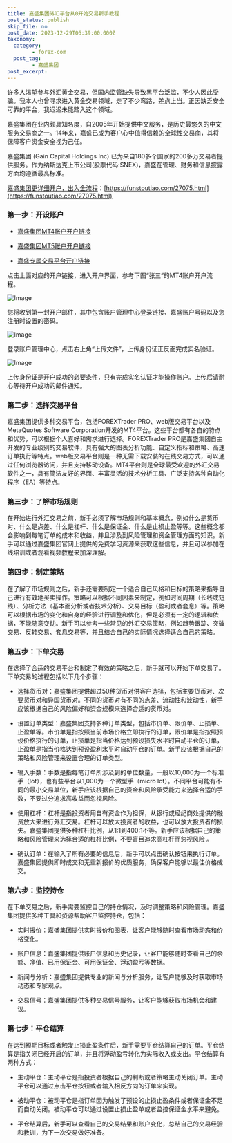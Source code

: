 ```yaml
---
title: 嘉盛集团外汇平台从0开始交易新手教程
post_status: publish
skip_file: no
post_date: 2023-12-29T06:39:00.000Z
taxonomy:
  category:
        - forex-com
  post_tag:
        - 嘉盛集团
post_excerpt: 
---
```

许多人渴望参与外汇黄金交易，但国内监管缺失导致黑平台泛滥，不少人因此受骗。我本人也曾寻求进入黄金交易领域，走了不少弯路，差点上当。正因缺乏安全可靠的平台，我迟迟未能踏入这个领域。

嘉盛集团在业内颇具知名度，自2005年开始提供中文服务，是历史最悠久的中文服务交易商之一。14年来，嘉盛已成为客户心中值得信赖的全球性交易商，其将保障客户资金安全视为己任。

嘉盛集团 (Gain Capital Holdings Inc) 已为来自180多个国家的200多万交易者提供服务。作为纳斯达克上市公司(股票代码:SNEX)，嘉盛在管理、财务和信息披露方面均遵循最高标准。

[嘉盛集团更详细开户，出入金流程](https://funstoutiao.com/27075.html)：[https://funstoutiao.com/27075.html](https://funstoutiao.com/27075.html)

### 第一步：开设账户

* [嘉盛集团MT4账户开户链接](https://s.ssgg.net/jsmt4)

* [嘉盛集团MT5账户开户链接](https://s.ssgg.net/jsmt5)

* [嘉盛专属交易平台开户链接](https://s.ssgg.net/js)

点击上面对应的开户链接，进入开户界面，参考下图“张三”的MT4账户开户流程。

![Image](https://prod-files-secure.s3.us-west-2.amazonaws.com/39ed1227-6d7d-4570-be36-9ccd4a2c4241/7a167aea-686b-400d-af59-4e18eb607a40/640.png?X-Amz-Algorithm=AWS4-HMAC-SHA256&X-Amz-Content-Sha256=UNSIGNED-PAYLOAD&X-Amz-Credential=ASIAZI2LB466YGDY22VC%2F20250903%2Fus-west-2%2Fs3%2Faws4_request&X-Amz-Date=20250903T041311Z&X-Amz-Expires=3600&X-Amz-Security-Token=IQoJb3JpZ2luX2VjENT%2F%2F%2F%2F%2F%2F%2F%2F%2F%2FwEaCXVzLXdlc3QtMiJGMEQCIBWvSkf6RWdSInSwmWuII0r%2BafMgcREUzDdkKUOFrr%2FHAiB7CkOBHObzzaNSDQfVHtYsOPr2757xLn56%2FrOExO0m9Cr%2FAwg9EAAaDDYzNzQyMzE4MzgwNSIMtHkpFx5yeywpk89wKtwDrCNXvOgi4ZM0iW6Zsj43V3Mn8SWq%2BqR7ylaLA2A9KN14AZTTifYleebpaItMZ9uBcWQjzWvy0aP8z7zg64tZejyIjdOjPuWQ3jkR8fuFABYuJrTqutbp8sX43yZLAOiCR0hOzWzqmWOq332g86zC3yG6vsseKDLGr2NE0HZ9ZcQRDMoJi1hcfon0ls0cXVIXsivI%2BURwxwYPITd84dLSzted%2B8O%2Fu123U5eXxhIn6gc%2BjzFsBrlJqZWKpUvyQ9Ip6yflX9GAYZ3CulWhNRXWj6bb0LgRNh1RJ7iRBlc9unoqORTzGPWlA5tjDVl%2FW1NUocNw7kRQ%2BRp9yU5%2FIXVy6FuU5bzpspNnrzivMs%2F5RFLmXn%2FD14KGQVw4%2BthmiXpCUoES%2BUuzJaamSG1NWiZ%2B8EjvX4EctTR4RG%2BScFGSs%2F3YdLXSN9Zr5SiSk1qEmqxhhVNUfiRfvSAbrHaDucAW5ekyT6PEzVre0F1obXAxio7BuAAencDTLeKeLaEre7gtkdfLmNG4B0FaLwfrfBuZRmJQqj%2BVGzosZRmIlxM%2BbWAfi%2BQzBAZdT8J%2BNActmKIkNkYweX3vYhH9kNN%2BboRvj5BkAoc4nKA%2FG8pvZivFqEEtX3BEjCh6ENoBCyQwuvTexQY6pgETENCFWyQ9rnvp0chds8WUk%2BV5f3GBsJLPKrvllbvIf8Jr9gKshBDh%2FUI71WfPgIvC1xow4tvpZZ3UTH9Ai9IrpH18y1yKD%2Bv9%2Fig8IIcHKr4AHJHUHql6R6EyNJGT3iCwiYW5geWQldsIL1OMN0WK1zhkqzCmD84Gf7h464w7S%2F5OiYFP4kfmE12Fp8h4YmJa4mWQMse1NpdAMzu9EP47cHXU7yX1&X-Amz-Signature=f9fba16c55b56880250946836e51af23bda06585171d4803bd5739d7a1a090ea&X-Amz-SignedHeaders=host&x-amz-checksum-mode=ENABLED&x-id=GetObject)

您将收到第一封开户邮件，其中包含账户管理中心登录链接、嘉盛账户号码以及您注册时设置的密码。

![Image](https://prod-files-secure.s3.us-west-2.amazonaws.com/39ed1227-6d7d-4570-be36-9ccd4a2c4241/eaa1c6b3-2877-4284-a0e1-530e222c27fb/image.png?X-Amz-Algorithm=AWS4-HMAC-SHA256&X-Amz-Content-Sha256=UNSIGNED-PAYLOAD&X-Amz-Credential=ASIAZI2LB466YGDY22VC%2F20250903%2Fus-west-2%2Fs3%2Faws4_request&X-Amz-Date=20250903T041311Z&X-Amz-Expires=3600&X-Amz-Security-Token=IQoJb3JpZ2luX2VjENT%2F%2F%2F%2F%2F%2F%2F%2F%2F%2FwEaCXVzLXdlc3QtMiJGMEQCIBWvSkf6RWdSInSwmWuII0r%2BafMgcREUzDdkKUOFrr%2FHAiB7CkOBHObzzaNSDQfVHtYsOPr2757xLn56%2FrOExO0m9Cr%2FAwg9EAAaDDYzNzQyMzE4MzgwNSIMtHkpFx5yeywpk89wKtwDrCNXvOgi4ZM0iW6Zsj43V3Mn8SWq%2BqR7ylaLA2A9KN14AZTTifYleebpaItMZ9uBcWQjzWvy0aP8z7zg64tZejyIjdOjPuWQ3jkR8fuFABYuJrTqutbp8sX43yZLAOiCR0hOzWzqmWOq332g86zC3yG6vsseKDLGr2NE0HZ9ZcQRDMoJi1hcfon0ls0cXVIXsivI%2BURwxwYPITd84dLSzted%2B8O%2Fu123U5eXxhIn6gc%2BjzFsBrlJqZWKpUvyQ9Ip6yflX9GAYZ3CulWhNRXWj6bb0LgRNh1RJ7iRBlc9unoqORTzGPWlA5tjDVl%2FW1NUocNw7kRQ%2BRp9yU5%2FIXVy6FuU5bzpspNnrzivMs%2F5RFLmXn%2FD14KGQVw4%2BthmiXpCUoES%2BUuzJaamSG1NWiZ%2B8EjvX4EctTR4RG%2BScFGSs%2F3YdLXSN9Zr5SiSk1qEmqxhhVNUfiRfvSAbrHaDucAW5ekyT6PEzVre0F1obXAxio7BuAAencDTLeKeLaEre7gtkdfLmNG4B0FaLwfrfBuZRmJQqj%2BVGzosZRmIlxM%2BbWAfi%2BQzBAZdT8J%2BNActmKIkNkYweX3vYhH9kNN%2BboRvj5BkAoc4nKA%2FG8pvZivFqEEtX3BEjCh6ENoBCyQwuvTexQY6pgETENCFWyQ9rnvp0chds8WUk%2BV5f3GBsJLPKrvllbvIf8Jr9gKshBDh%2FUI71WfPgIvC1xow4tvpZZ3UTH9Ai9IrpH18y1yKD%2Bv9%2Fig8IIcHKr4AHJHUHql6R6EyNJGT3iCwiYW5geWQldsIL1OMN0WK1zhkqzCmD84Gf7h464w7S%2F5OiYFP4kfmE12Fp8h4YmJa4mWQMse1NpdAMzu9EP47cHXU7yX1&X-Amz-Signature=367d5c9c0d371dc61d72f6fbbb0153868625f8b4f1cf0a8a13dad3892986a1f7&X-Amz-SignedHeaders=host&x-amz-checksum-mode=ENABLED&x-id=GetObject)

登录账户管理中心，点击右上角“上传文件”，上传身份证正反面完成实名验证。

![Image](https://prod-files-secure.s3.us-west-2.amazonaws.com/39ed1227-6d7d-4570-be36-9ccd4a2c4241/54090639-09fc-46b4-a135-e0289f707147/image.png?X-Amz-Algorithm=AWS4-HMAC-SHA256&X-Amz-Content-Sha256=UNSIGNED-PAYLOAD&X-Amz-Credential=ASIAZI2LB466YGDY22VC%2F20250903%2Fus-west-2%2Fs3%2Faws4_request&X-Amz-Date=20250903T041311Z&X-Amz-Expires=3600&X-Amz-Security-Token=IQoJb3JpZ2luX2VjENT%2F%2F%2F%2F%2F%2F%2F%2F%2F%2FwEaCXVzLXdlc3QtMiJGMEQCIBWvSkf6RWdSInSwmWuII0r%2BafMgcREUzDdkKUOFrr%2FHAiB7CkOBHObzzaNSDQfVHtYsOPr2757xLn56%2FrOExO0m9Cr%2FAwg9EAAaDDYzNzQyMzE4MzgwNSIMtHkpFx5yeywpk89wKtwDrCNXvOgi4ZM0iW6Zsj43V3Mn8SWq%2BqR7ylaLA2A9KN14AZTTifYleebpaItMZ9uBcWQjzWvy0aP8z7zg64tZejyIjdOjPuWQ3jkR8fuFABYuJrTqutbp8sX43yZLAOiCR0hOzWzqmWOq332g86zC3yG6vsseKDLGr2NE0HZ9ZcQRDMoJi1hcfon0ls0cXVIXsivI%2BURwxwYPITd84dLSzted%2B8O%2Fu123U5eXxhIn6gc%2BjzFsBrlJqZWKpUvyQ9Ip6yflX9GAYZ3CulWhNRXWj6bb0LgRNh1RJ7iRBlc9unoqORTzGPWlA5tjDVl%2FW1NUocNw7kRQ%2BRp9yU5%2FIXVy6FuU5bzpspNnrzivMs%2F5RFLmXn%2FD14KGQVw4%2BthmiXpCUoES%2BUuzJaamSG1NWiZ%2B8EjvX4EctTR4RG%2BScFGSs%2F3YdLXSN9Zr5SiSk1qEmqxhhVNUfiRfvSAbrHaDucAW5ekyT6PEzVre0F1obXAxio7BuAAencDTLeKeLaEre7gtkdfLmNG4B0FaLwfrfBuZRmJQqj%2BVGzosZRmIlxM%2BbWAfi%2BQzBAZdT8J%2BNActmKIkNkYweX3vYhH9kNN%2BboRvj5BkAoc4nKA%2FG8pvZivFqEEtX3BEjCh6ENoBCyQwuvTexQY6pgETENCFWyQ9rnvp0chds8WUk%2BV5f3GBsJLPKrvllbvIf8Jr9gKshBDh%2FUI71WfPgIvC1xow4tvpZZ3UTH9Ai9IrpH18y1yKD%2Bv9%2Fig8IIcHKr4AHJHUHql6R6EyNJGT3iCwiYW5geWQldsIL1OMN0WK1zhkqzCmD84Gf7h464w7S%2F5OiYFP4kfmE12Fp8h4YmJa4mWQMse1NpdAMzu9EP47cHXU7yX1&X-Amz-Signature=76de23e96df96f63912098ead24344a175ec34a6652cf4b6d8737fc7e3ffc969&X-Amz-SignedHeaders=host&x-amz-checksum-mode=ENABLED&x-id=GetObject)

上传身份证是开户成功的必要条件，只有完成实名认证才能操作账户。上传后请耐心等待开户成功的邮件通知。

### 第二步：选择交易平台

嘉盛集团提供多种交易平台，包括FOREXTrader PRO、web版交易平台以及MetaQuotes Software Corporation开发的MT4平台。这些平台都有各自的特点和优势，可以根据个人喜好和需求进行选择。FOREXTrader PRO是嘉盛集团自主开发的专业级别的交易软件，具有强大的图表分析功能、自定义指标和策略、高速订单执行等特点。web版交易平台则是一种无需下载安装的在线交易方式，可以通过任何浏览器访问，并且支持移动设备。MT4平台则是全球最受欢迎的外汇交易软件之一，具有简洁友好的界面、丰富灵活的技术分析工具、广泛支持各种自动化程序（EA）等特点。

### 第三步：了解市场规则

在开始进行外汇交易之前，新手必须了解市场规则和基本概念，例如什么是货币对、什么是点差、什么是杠杆、什么是保证金、什么是止损止盈等等。这些概念都会影响到每笔订单的成本和收益，并且涉及到风险管理和资金管理方面的知识。新手可以通过嘉盛集团官网上提供的免费学习资源来获取这些信息，并且可以参加在线培训或者观看视频教程来加深理解。

### 第四步：制定策略

在了解了市场规则之后，新手还需要制定一个适合自己风格和目标的策略来指导自己进行有效地买卖操作。策略可以根据不同因素来制定，例如时间周期（长线或短线）、分析方法（基本面分析或者技术分析）、交易目标（盈利或者套息）等。策略可以根据市场的变化和自身的经验进行调整和优化，但是必须有一定的逻辑和依据，不能随意变动。新手可以参考一些常见的外汇交易策略，例如趋势跟踪、突破交易、反转交易、套息交易等，并且结合自己的实际情况选择适合自己的策略。

### 第五步：下单交易

在选择了合适的交易平台和制定了有效的策略之后，新手就可以开始下单交易了。下单交易的过程包括以下几个步骤：

* 选择货币对：嘉盛集团提供超过50种货币对供客户选择，包括主要货币对、次要货币对和异国货币对。不同的货币对有不同的点差、流动性和波动性，新手应该根据自己的风险偏好和资金规模来选择合适的货币对。

* 设置订单类型：嘉盛集团支持多种订单类型，包括市价单、限价单、止损单、止盈单等。市价单是指按照当前市场价格立即执行的订单，限价单是指按照预设价格执行的订单，止损单是指当价格达到预设损失水平时自动平仓的订单，止盈单是指当价格达到预设盈利水平时自动平仓的订单。新手应该根据自己的策略和风险管理来设置合理的订单类型。

* 输入手数：手数是指每笔订单所涉及到的单位数量，一般以10,000为一个标准手（lot），也有些平台以1,000为一个微型手（micro lot）。不同平台可能有不同的最小交易单位，新手应该根据自己的资金和风险承受能力来选择合适的手数，不要过分追求高收益而忽视风险。

* 使用杠杆：杠杆是指投资者用自有资金作为担保，从银行或经纪商处提供的融资放大来进行外汇交易。杠杆可以放大投资者的收益，也可以放大投资者的损失。嘉盛集团提供多种杠杆比例，从1:1到400:1不等。新手应该根据自己的策略和风险管理来选择合适的杠杆比例，不要盲目追求高杠杆而忽视风险 。

* 确认订单：在输入了所有必要的信息后，新手可以点击确认按钮来执行订单。嘉盛集团提供即时成交和无重新报价的优质服务，确保客户能够以最佳价格成交。

### 第六步：监控持仓

在下单交易之后，新手需要监控自己的持仓情况，及时调整策略和风险管理。嘉盛集团提供多种工具和资源帮助客户监控持仓，包括：

* 实时报价：嘉盛集团提供实时报价和图表，让客户能够随时查看市场动态和价格变化。

* 账户信息：嘉盛集团提供账户信息和历史记录，让客户能够随时查看自己的余额、净值、已用保证金、可用保证金、浮动盈亏等数据。

* 新闻与分析：嘉盛集团提供专业的新闻与分析服务，让客户能够及时获取市场动态和专家观点。

* 交易信号：嘉盛集团提供多种交易信号服务，让客户能够获取市场机会和建议。

### 第七步：平仓结算

在达到预期目标或者触发止损止盈条件后，新手需要平仓结算自己的订单。平仓结算是指关闭已经开启的订单，并且将浮动盈亏转化为实际收入或支出。平仓结算有两种方式：

* 主动平仓：主动平仓是指投资者根据自己的判断或者策略主动关闭订单。主动平仓可以通过点击平仓按钮或者输入相反方向的订单来实现。

* 被动平仓：被动平仓是指订单因为触发了预设的止损止盈条件或者保证金不足而自动关闭。被动平仓可以通过设置止损止盈单或者监控保证金水平来避免。

* 平仓结算后，新手可以查看自己的交易结果和账户变化，总结自己的交易经验和教训，为下一次交易做好准备。